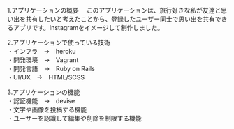 1.アプリケーションの概要
　このアプリケーションは、旅行好きな私が友達と思い出を共有したいと考えたことから、登録したユーザー同士で思い出を共有できるアプリです。Instagramをイメージして制作しました。

2.アプリケーションで使っている技術  
  ・インフラ　→　heroku  
  ・開発環境　→　Vagrant  
  ・開発言語　→　Ruby on Rails  
  ・UI/UX　→　HTML/SCSS  

3.アプリケーションの機能  
  ・認証機能　→　devise  
  ・文字や画像を投稿する機能  
  ・ユーザーを認識して編集や削除を制限する機能  
